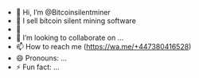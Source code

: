 - 👋 Hi, I’m @Bitcoinsilentminer
- 👀 I sell bitcoin silent mining software
- 🌱 
- 💞️ I’m looking to collaborate on ...
- 📫 How to reach me (https://wa.me/+447380416528)
- 😄 Pronouns: ...
- ⚡ Fun fact: ...

<!---
Bitcoinsilentminer/Bitcoinsilentminer is a ✨ special ✨ repository because its `README.md` (this file) appears on your GitHub profile.
You can click the Preview link to take a look at your changes.
--->
